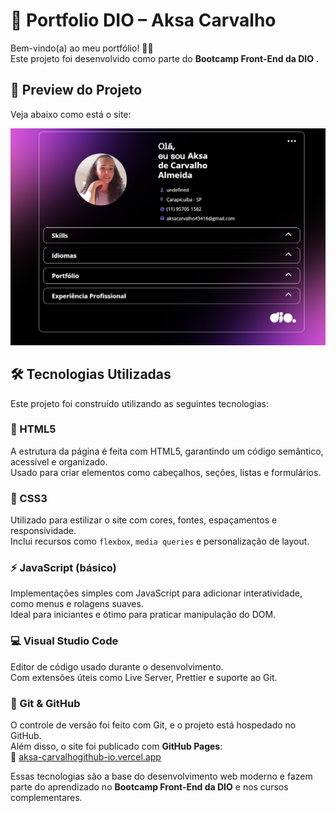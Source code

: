 # 💼 Portfolio DIO – Aksa Carvalho

Bem-vindo(a) ao meu portfólio! 👩‍💻  
Este projeto foi desenvolvido como parte do **Bootcamp Front-End da DIO** .

## 📸 Preview do Projeto

Veja abaixo como está o site:

![Preview do site](./assets/img/Captura%20de%20Tela%20(68).png)

## 🛠 Tecnologias Utilizadas

Este projeto foi construído utilizando as seguintes tecnologias:

### 📄 HTML5
A estrutura da página é feita com HTML5, garantindo um código semântico, acessível e organizado.  
Usado para criar elementos como cabeçalhos, seções, listas e formulários.

### 🎨 CSS3
Utilizado para estilizar o site com cores, fontes, espaçamentos e responsividade.  
Inclui recursos como `flexbox`, `media queries` e personalização de layout.

### ⚡ JavaScript (básico)
Implementações simples com JavaScript para adicionar interatividade, como menus e rolagens suaves.  
Ideal para iniciantes e ótimo para praticar manipulação do DOM.

### 💻 Visual Studio Code
Editor de código usado durante o desenvolvimento.  
Com extensões úteis como Live Server, Prettier e suporte ao Git.

### 🐙 Git & GitHub
O controle de versão foi feito com Git, e o projeto está hospedado no GitHub.  
Além disso, o site foi publicado com **GitHub Pages**:  
🔗 [aksa-carvalhogithub-io.vercel.app](https://portfolio-dio-eosin.vercel.app)



Essas tecnologias são a base do desenvolvimento web moderno e fazem parte do aprendizado no **Bootcamp Front-End da DIO** e nos cursos complementares.
